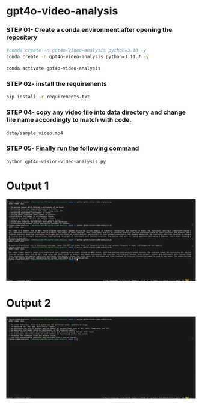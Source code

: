 # gpt4o-video-analysis

### STEP 01- Create a conda environment after opening the repository

```bash
#conda create -n gpt4o-video-analysis python=3.10 -y
conda create -n gpt4o-video-analysis python=3.11.7 -y
```

```bash
conda activate gpt4o-video-analysis
```


### STEP 02- install the requirements
```bash
pip install -r requirements.txt
```

### STEP 04- copy any video file into data directory and change file name accordingly to match with code.

```bash
data/sample_video.mp4
```

### STEP 05- Finally run the following command

```bash
python gpt4o-vision-video-analysis.py
```

# Output 1

![Output 1: ](https://github.com/skramana1973/gpt4o-video-analysis/blob/main/output/output1.png?raw=true)

# Output 2


![Output 2: ](https://github.com/skramana1973/gpt4o-video-analysis/blob/main/output/output2.png?raw=true)

